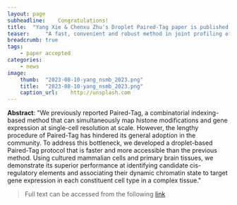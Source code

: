 ```yaml
---
layout:	page
subheadline:	Congratulations!
title: 	"Yang Xie & Chenxu Zhu's Droplet Paired-Tag paper is published in NSMB!"
teaser: 	"A fast, convenient and robust method in joint profiling of single-cell transcriptome and histone modification landscape"
breadcrumb: true
tags:
    - paper accepted
categories:
    - news
image:
    thumb: 	"2023-08-10-yang_nsmb_2023.png"
    title:	"2023-08-10-yang_nsmb_2023.png"
    caption_url: 	http://unsplash.com
---
```


<b>Abstract</b>:
	"We previously reported Paired-Tag, a combinatorial indexing-based method that can simultaneously map histone modifications and gene expression at single-cell resolution at scale. However, the lengthy procedure of Paired-Tag has hindered its general adoption in the community. To address this bottleneck, we developed a droplet-based Paired-Tag protocol that is faster and more accessible than the previous method. Using cultured mammalian cells and primary brain tissues, we demonstrate its superior performance at identifying candidate cis-regulatory elements and associating their dynamic chromatin state to target gene expression in each constituent cell type in a complex tissue."
> Full text can be accessed from the following [link](https://doi.org/10.1038/s41594-023-01060-1)
